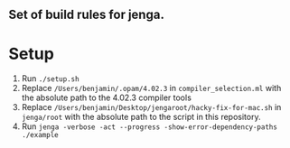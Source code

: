 Set of build rules for jenga.
---

# Setup

1) Run `./setup.sh`
2) Replace `/Users/benjamin/.opam/4.02.3` in `compiler_selection.ml` with the absolute path to the 4.02.3 compiler tools
3) Replace `/Users/benjamin/Desktop/jengaroot/hacky-fix-for-mac.sh` in `jenga/root` with the absolute path to the script in this repository.
4) Run `jenga -verbose -act --progress -show-error-dependency-paths ./example`
